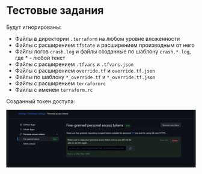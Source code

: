 # Тестовые задания

Будут игнорированы:  
- Файлы в директории `.terraform` на любом уровне вложенности
- Файлы с расширением `tfstate` и расширением производным от него  
- Файлы логов `crash.log` и файлы созданные по шаблону `crash.*.log`, где * - любой текст  
- Файлы с расширением `.tfvars` и `.tfvars.json`  
- Файлы с расширением `override.tf` и `override.tf.json`  
- Файлы по шаблону `*_override.tf` и `*_override.tf.json`
- Файлы с расширением `terraformrc`
- Файлы с именем `terraform.rc`  


Созданный токен доступа:  

![](pic/token.png)